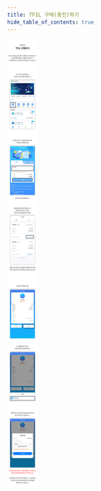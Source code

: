 ```yaml
---
title: TFIL 구매(충전)하기
hide_table_of_contents: true
---
```


[//]: # (购买TFIL)


![alt 属性文本](../../../static/img/beginner/tfil_tmeta/tfilBuy.jpg)